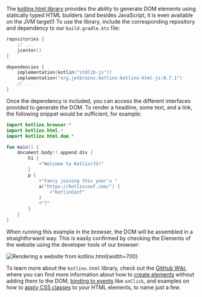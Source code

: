 [//]: # (title: Typesafe HTML DSL)

The [kotlinx.html library](https://www.github.com/kotlin/kotlinx.html) provides the ability to generate DOM elements using
statically typed HTML builders (and besides JavaScript, it is even available on the JVM target!) To use the library,
include the corresponding repository and dependency to our `build.gradle.kts` file:

```kotlin
repositories {
    // ...
    jcenter()
}

dependencies {
    implementation(kotlin("stdlib-js"))
    implementation("org.jetbrains.kotlinx:kotlinx-html-js:0.7.1")
    // ...
}
```

Once the dependency is included, you can access the different interfaces provided to generate the DOM.
To render a headline, some text, and a link, the following snippet would be sufficient, for example:

```kotlin
import kotlinx.browser.*
import kotlinx.html.*
import kotlinx.html.dom.*

fun main() {
    document.body!!.append.div {
        h1 {
            +"Welcome to Kotlin/JS!"
        }
        p {
            +"Fancy joining this year's "
            a("https://kotlinconf.com/") {
                +"KotlinConf"
            }
            +"?"
        }
    }
}
```

When running this example in the browser, the DOM will be assembled in a straightforward way. This is easily confirmed
by checking the Elements of the website using the developer tools of our browser:

![Rendering a website from kotlinx.html](rendering-example.png){width=700}

To learn more about the `kotlinx.html` library, check out the [GitHub Wiki](https://github.com/Kotlin/kotlinx.html/wiki/Getting-started),
where you can find more information about how to [create elements](https://github.com/Kotlin/kotlinx.html/wiki/DOM-trees)
without adding them to the DOM, [binding to events](https://github.com/Kotlin/kotlinx.html/wiki/Events) like `onClick`,
and examples on how to [apply CSS classes](https://github.com/Kotlin/kotlinx.html/wiki/Elements-CSS-classes) to your HTML
elements, to name just a few.